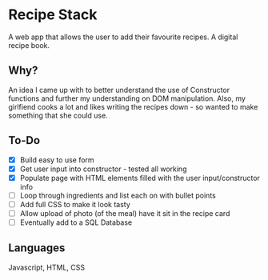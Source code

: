 Recipe Stack
====
A web app that allows the user to add their favourite recipes. A digital recipe book.

Why?
---
An idea I came up with to better understand the use of Constructor functions and further my understanding on DOM manipulation. Also, my girlfiend cooks a lot and likes writing the recipes down - so wanted to make something that she could use.

To-Do
----
- [x] Build easy to use form
- [x] Get user input into constructor - tested all working
- [x] Populate page with HTML elements filled with the user input/constructor info
- [ ] Loop through ingredients and list each on with bullet points
- [ ] Add full CSS to make it look tasty
- [ ] Allow upload of photo (of the meal) have it sit in the recipe card
- [ ] Eventually add to a SQL Database

Languages
---
Javascript, HTML, CSS


